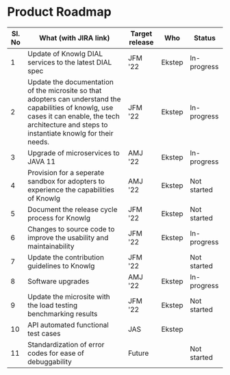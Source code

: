 # Product Roadmap

| Sl. No | What (with JIRA link)                                                                                                                                                                                 | Target release | Who    | Status      |
| ------ | ----------------------------------------------------------------------------------------------------------------------------------------------------------------------------------------------------- | -------------- | ------ | ----------- |
| 1      | Update of Knowlg DIAL services to the latest DIAL spec                                                                                                                                                | JFM '22        | Ekstep | In-progress |
| 2      | Update the documentation of the microsite so that adopters can understand the capabilities of knowlg, use cases it can enable, the tech architecture and steps to instantiate knowlg for their needs. | JFM '22        | Ekstep | In-progress |
| 3      | Upgrade of microservices to JAVA 11                                                                                                                                                                   | AMJ '22        | Ekstep | In-progress |
| 4      | Provision for a seperate sandbox for adopters to experience the capabilities of Knowlg                                                                                                                | AMJ '22        | Ekstep | Not started |
| 5      | Document the release cycle process for Knowlg                                                                                                                                                         | JFM '22        | Ekstep | Not started |
| 6      | Changes to source code to improve the usability and maintainability                                                                                                                                   | JFM '22        | Ekstep | In-progress |
| 7      | Update the contribution guidelines to Knowlg                                                                                                                                                          | JFM '22        |        | Not started |
| 8      | Software upgrades                                                                                                                                                                                     | AMJ '22        | Ekstep | In-progress |
| 9      | Update the microsite with the load testing benchmarking results                                                                                                                                       | JFM '22        | Ekstep | Not started |
| 10     | API automated functional test cases                                                                                                                                                                   | JAS            | Ekstep |             |
| 11     | Standardization of error codes for ease of debuggability                                                                                                                                              | Future         |        | Not started |
